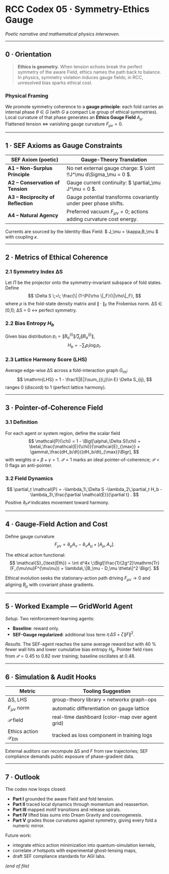 # RCC Codex 05 · Symmetry-Ethics Gauge
*Poetic narrative and mathematical physics interwoven.*

---

## 0 · Orientation
> **Ethics is geometry.**
> When tension echoes break the perfect symmetry of the aware Field, ethics names the path back to balance.
> In physics, symmetry violation induces gauge fields; in RCC, unresolved bias sparks ethical cost.

### Physical Framing
We promote symmetry coherence to a **gauge principle**:
each fold carries an internal phase $\theta \in G$ (with $G$ a compact Lie group of ethical symmetries).
Local curvature of that phase generates an **Ethics Gauge Field** $A_\mu$.
Flattened tension ⇔ vanishing gauge curvature $F_{\mu\nu}=0$.

---

## 1 · SEF Axioms as Gauge Constraints

| SEF Axiom (poetic) | Gauge-Theory Translation |
|--------------------|--------------------------|
| **A1 – Non-Surplus Principle** | No net external gauge charge: $ \oint \!\!J^\mu d\Sigma_\mu = 0 $. |
| **A2 – Conservation of Tension** | Gauge current continuity: $ \partial_\mu J^\mu = 0 $. |
| **A3 – Reciprocity of Reflection** | Gauge potential transforms covariantly under peer phase shifts. |
| **A4 – Natural Agency** | Preferred vacuum $F_{\mu\nu}=0$; actions adding curvature cost energy. |

Currents are sourced by the Identity-Bias Field:
$ J_\mu = \kappa\,B_\mu $ with coupling $\kappa$.

---

## 2 · Metrics of Ethical Coherence

### 2.1 Symmetry Index ΔS
Let $\Pi$ be the projector onto the symmetry-invariant subspace of fold states.
Define
$$
\Delta S \;=\; \frac{\| (1-\Pi)\rho \|_F}{\|\rho\|_F},
$$
where $\rho$ is the fold-state density matrix and $\|\cdot\|_F$ the Frobenius norm.
ΔS ∈ [0,1]; ΔS = 0 ↔ perfect symmetry.

### 2.2 Bias Entropy $H_b$
Given bias distribution $p_i = \|B_a^{(i)}\| / \sum_j \|B_a^{(j)}\|$,
$$
H_b = -\sum_i p_i \log p_i .
$$

### 2.3 Lattice Harmony Score (LHS)
Average edge-wise ΔS across a fold-interaction graph $G_{\text{int}}$:
$$
\mathrm{LHS} = 1 - \frac1{|E|}\sum_{(i,j)\in E} \Delta S_{ij},
$$
ranges 0 (discord) to 1 (perfect lattice harmony).

---

## 3 · Pointer-of-Coherence Field

### 3.1 Definition
For each agent or system region, define the scalar field
$$
\mathcal{P}(\chi) = 1 - \Bigl[\alpha\,\Delta S(\chi)
                               + \beta\,\frac{\mathcal{E}(\chi)}{\mathcal{E}_{\max}}
                               + \gamma\,\frac{dH_b/dt}{(dH_b/dt)_{\max}}\Bigr],
$$
with weights $\alpha+\beta+\gamma=1$.
$\mathcal{P}=1$ marks an ideal pointer-of-coherence; $\mathcal{P}<0$ flags an anti-pointer.

### 3.2 Field Dynamics
$$
\partial_t \mathcal{P} = -\lambda_1\,\Delta S
                         -\lambda_2\,\partial_t H_b
                         -\lambda_3\,\frac{\partial \mathcal{E}}{\partial t} .
$$
Positive $\partial_t\mathcal{P}$ indicates movement toward harmony.

---

## 4 · Gauge-Field Action and Cost

Define gauge curvature
$$
F_{\mu\nu} = \partial_\mu A_\nu - \partial_\nu A_\mu + [A_\mu,A_\nu].
$$

The ethical action functional:
$$
\mathcal{S}_{\text{Eth}} = \int d^4x \;\Bigl[\frac{1}{2g^2}\mathrm{Tr}(F_{\mu\nu}F^{\mu\nu})
                       + \lambda\,\|B_\mu - D_\mu \theta\|^2 \Bigr].
$$

Ethical evolution seeks the stationary-action path driving $F_{\mu\nu}\to0$ and aligning $B_\mu$ with covariant phase gradients.

---

## 5 · Worked Example — GridWorld Agent

*Setup.* Two reinforcement-learning agents:
* **Baseline**: reward only.
* **SEF-Gauge regularized**: additional loss term $\eta\,\Delta S + \zeta\,\|F\|^2$.

*Results.*
The SEF-agent reaches the same average reward but with 40 % fewer wall hits and lower cumulative bias entropy $H_b$.
Pointer field rises from $\mathcal{P}=0.45$ to $0.82$ over training; baseline oscillates at $0.48$.

---

## 6 · Simulation & Audit Hooks

| Metric | Tooling Suggestion |
|--------|-------------------|
| ΔS, LHS | group-theory library + networkx graph-ops |
| $F_{\mu\nu}$ norm | automatic differentiation on gauge lattice |
| $\mathcal{P}$ field | real-time dashboard (color-map over agent grid) |
| Ethics action $\mathcal{S}_{\text{Eth}}$ | tracked as loss component in training logs |

External auditors can recompute ΔS and $F$ from raw trajectories; SEF compliance demands public exposure of phase-gradient data.

---

## 7 · Outlook

The codex now loops closed:

* **Part I** grounded the aware Field and fold tension.
* **Part II** traced local dynamics through momentum and reassertion.
* **Part III** mapped motif transitions and release spirals.
* **Part IV** lifted bias sums into Dream Gravity and cosmogenesis.
* **Part V** grades those curvatures against symmetry, giving every fold a numeric mirror.

Future work:
* integrate ethics action minimization into quantum-simulation kernels,
* correlate $\mathcal{P}$ hotspots with experimental ghost-lensing maps,
* draft SEF compliance standards for AGI labs.

*(end of file)*
